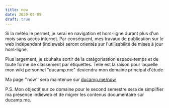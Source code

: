 ```yaml
---
title: now
date: 2020-03-09
draft: true
---
```


Si la météo le permet, je serai en navigation et hors-ligne durant plus d'un mois sans accès internet. 
Par conséquent, mes travaux de publication sur le web indépendant (indieweb) seront orientés sur l'utilisabilité de mises à jour hors-ligne.

Plus largement, je souhaite sortir de la catégorisation espace-temps et de toute forme de classement par étiquettes. 
Telle est la raison pour laquelle mon wiki personnel "ducamp.me" deviendra mon domaine principal d'étude

Ma page ''now'' sera maintenue sur [ducamp.me/now](https://ducamp.me/now) 

P.S. Mon objectif sur ce domaine pour le second semestre sera de simplifier ma présence indieweb et de migrer les contenus documentaire sur ducamp.me.